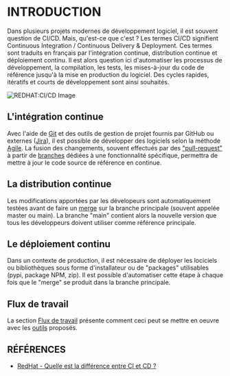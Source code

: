 # INTRODUCTION

Dans plusieurs projets modernes de développement logiciel, il est souvent question de CI/CD. Mais, qu'est-ce que c'est ? Les termes CI/CD signifient Continuous Integration / Continuous Delivery & Deployment. Ces termes sont traduits en français par l'intégration continue, distribution continue et déploiement continu. Il est alors question ici d'automatiser les processus de développement, la compilation, les tests, les mises-à-jour du code de référence jusqu'à la mise en production du logiciel. Des cycles rapides, itératifs et courts de développement sont ainsi souhaités.

![REDHAT:CI/CD Image](https://www.redhat.com/cms/managed-files/styles/wysiwyg_full_width/s3/ci-cd-flow-desktop_edited_0.png)

## L'intégration continue

Avec l'aide de [Git](https://www.atlassian.com/fr/git/tutorials/what-is-version-control) et des outils de gestion de projet fournis par GitHub ou externes ([Jira](https://www.atlassian.com/fr/software/jira)), il est possible de développer des logiciels selon la méthode [Agile](https://www.atlassian.com/fr/agile). La fusion des changements, souvent effectués par des ["pull-request"](https://www.atlassian.com/fr/git/tutorials/making-a-pull-request) à partir de [branches](https://www.atlassian.com/fr/git/tutorials/using-branches) dédiées à une fonctionnalité spécifique, permettra de mettre à jour le code source de référence en continue.

## La distribution continue

Les modifications apportées par les dévelopeurs sont automatiquement testées avant de faire un [merge](https://www.atlassian.com/fr/git/tutorials/using-branches/git-merge) sur la branche principale (souvent appelée master ou main). La branche "main" contient alors la nouvelle version que tous les développeurs doivent utiliser comme référence principale.

## Le déploiement continu

Dans un contexte de production, il est nécessaire de déployer les lociciels ou bibliothèques sous forme d'installateur ou de "packages" utilisables (pypi, package NPM, zip). Il est possible d'automatiser cette étape à chaque fois que le "merge" se produit dans la branche principale.

## Flux de travail

La section [Flux de travail](Flux_Travail.md) présente comment ceci peut se mettre en oeuvre avec les [outils](Outils.md) proposés.

## RÉFÉRENCES

* [RedHat - Quelle est la différence entre CI et CD ?](https://www.redhat.com/fr/topics/devops/what-is-ci-cd)
